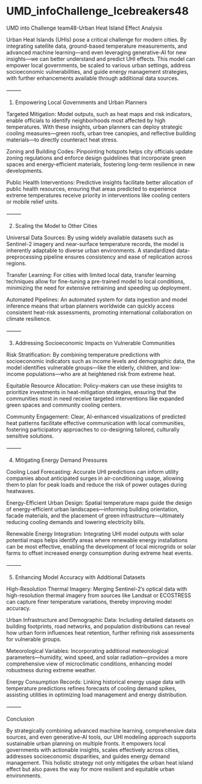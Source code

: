 # UMD_infoChallenge_Icebreakers48
UMD into Challenge team48-Urban Heat Island Effect Analysis

Urban Heat Islands (UHIs) pose a critical challenge for modern cities. By integrating satellite data, ground-based temperature measurements, and advanced machine learning—and even leveraging generative-AI for new insights—we can better understand and predict UHI effects. This model can empower local governments, be scaled to various urban settings, address socioeconomic vulnerabilities, and guide energy management strategies, with further enhancements available through additional data sources.

⸻

1. Empowering Local Governments and Urban Planners

Targeted Mitigation:
Model outputs, such as heat maps and risk indicators, enable officials to identify neighborhoods most affected by high temperatures. With these insights, urban planners can deploy strategic cooling measures—green roofs, urban tree canopies, and reflective building materials—to directly counteract heat stress.

Zoning and Building Codes:
Pinpointing hotspots helps city officials update zoning regulations and enforce design guidelines that incorporate green spaces and energy-efficient materials, fostering long-term resilience in new developments.

Public Health Interventions:
Predictive insights facilitate better allocation of public health resources, ensuring that areas predicted to experience extreme temperatures receive priority in interventions like cooling centers or mobile relief units.

⸻

2. Scaling the Model to Other Cities

Universal Data Sources:
By using widely available datasets such as Sentinel-2 imagery and near-surface temperature records, the model is inherently adaptable to diverse urban environments. A standardized data-preprocessing pipeline ensures consistency and ease of replication across regions.

Transfer Learning:
For cities with limited local data, transfer learning techniques allow for fine-tuning a pre-trained model to local conditions, minimizing the need for extensive retraining and speeding up deployment.

Automated Pipelines:
An automated system for data ingestion and model inference means that urban planners worldwide can quickly access consistent heat-risk assessments, promoting international collaboration on climate resilience.

⸻

3. Addressing Socioeconomic Impacts on Vulnerable Communities

Risk Stratification:
By combining temperature predictions with socioeconomic indicators such as income levels and demographic data, the model identifies vulnerable groups—like the elderly, children, and low-income populations—who are at heightened risk from extreme heat.

Equitable Resource Allocation:
Policy-makers can use these insights to prioritize investments in heat-mitigation strategies, ensuring that the communities most in need receive targeted interventions like expanded green spaces and community cooling centers.

Community Engagement:
Clear, AI-enhanced visualizations of predicted heat patterns facilitate effective communication with local communities, fostering participatory approaches to co-designing tailored, culturally sensitive solutions.

⸻

4. Mitigating Energy Demand Pressures

Cooling Load Forecasting:
Accurate UHI predictions can inform utility companies about anticipated surges in air-conditioning usage, allowing them to plan for peak loads and reduce the risk of power outages during heatwaves.

Energy-Efficient Urban Design:
Spatial temperature maps guide the design of energy-efficient urban landscapes—informing building orientation, facade materials, and the placement of green infrastructure—ultimately reducing cooling demands and lowering electricity bills.

Renewable Energy Integration:
Integrating UHI model outputs with solar potential maps helps identify areas where renewable energy installations can be most effective, enabling the development of local microgrids or solar farms to offset increased energy consumption during extreme heat events.

⸻

5. Enhancing Model Accuracy with Additional Datasets

High-Resolution Thermal Imagery:
Merging Sentinel-2’s optical data with high-resolution thermal imagery from sources like Landsat or ECOSTRESS can capture finer temperature variations, thereby improving model accuracy.

Urban Infrastructure and Demographic Data:
Including detailed datasets on building footprints, road networks, and population distributions can reveal how urban form influences heat retention, further refining risk assessments for vulnerable groups.

Meteorological Variables:
Incorporating additional meteorological parameters—humidity, wind speed, and solar radiation—provides a more comprehensive view of microclimatic conditions, enhancing model robustness during extreme weather.

Energy Consumption Records:
Linking historical energy usage data with temperature predictions refines forecasts of cooling demand spikes, assisting utilities in optimizing load management and energy distribution.

⸻

Conclusion

By strategically combining advanced machine learning, comprehensive data sources, and even generative-AI tools, our UHI modeling approach supports sustainable urban planning on multiple fronts. It empowers local governments with actionable insights, scales effectively across cities, addresses socioeconomic disparities, and guides energy demand management. This holistic strategy not only mitigates the urban heat island effect but also paves the way for more resilient and equitable urban environments.
